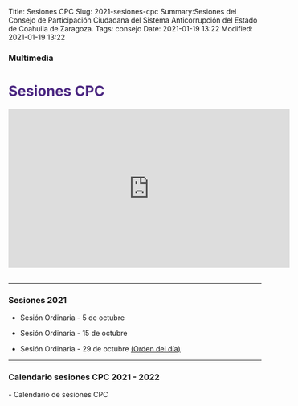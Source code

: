 Title: Sesiones CPC
Slug: 2021-sesiones-cpc
Summary:Sesiones del Consejo de Participación Ciudadana del Sistema Anticorrupción del Estado de Coahuila de Zaragoza.
Tags: consejo
Date: 2021-01-19 13:22
Modified: 2021-01-19 13:22

<link rel="stylesheet" href="https://cdn.jsdelivr.net/npm/bootstrap-icons@1.3.0/font/bootstrap-icons.css">
<style type="text/css">
	.cam {font-size: 2rem; color: red;}
	.acta {font-size: 2rem; color: grau;}
    .calendario {font-size: 2rem; color: gray;}

</style>

### Multimedia

  <div id="que-es" class="contenedor-horizontal que-es-el-sea clearfix">
        <div class="que-es">
            <h1 style="color: #4c2882">Sesiones CPC</h1>
            <p></p>
            <div class="embed-responsive embed-responsive-16by9">
                <iframe width="560" height="315" src="https://www.youtube.com/embed/videoseries?list=PLDdlhleuW9zck5BEwLLfTx4YIoD1SaWkN" frameborder="0" allow="accelerometer; autoplay; encrypted-media; gyroscope; picture-in-picture" allowfullscreen></iframe>
            </div>
        </div>
    </div><br>

_________________________

### Sesiones 2021


* [<i class="bi bi-camera-reels cam"></i>](https://fb.watch/8w7erX9_rZ/) [<i class="bi bi-file-text acta "></i>](acta-primera-sesion-ordinaria-cpc.pdf) Sesión Ordinaria - 5 de octubre

* [<i class="bi bi-camera-reels cam"></i>](https://youtu.be/QpS-WlwH6-A) [<i class="bi bi-file-text acta "></i>](#) Sesión Ordinaria - 15 de octubre

* [<i class="bi bi-camera-reels cam"></i>](#) [<i class="bi bi-file-text acta "></i>](#) Sesión Ordinaria - 29 de octubre [(Orden del día)](tercera-sesion-ordinaria-orden-del-dia.pdf)
_________________________

### Calendario sesiones CPC 2021 - 2022

[<i class="bi bi-file-text calendario "></i>](calendario-sesiones-cpc-2021-2022.pdf) - Calendario de sesiones CPC

